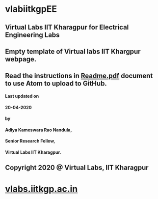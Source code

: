 # vlabiitkgpEE
## Virtual Labs IIT Kharagpur for Electrical Engineering Labs
## Empty template of Virtual labs IIT Khargpur webpage.

## Read the instructions in [Readme.pdf](https://github.com/vlabsiitkgp/vlabiitkgpEE/blob/master/Readme.pdf) document to use Atom to upload to GitHub.


#### Last updated on
####  20-04-2020
#### by
#### Adiya Kameswara Rao Nandula,
####  Senior Research Fellow,
####  Virtual Labs IIT Kharagpur.

## Copyright 2020 @ Virtual Labs, IIT Kharagpur

# [vlabs.iitkgp.ac.in](vlabs.iitkgp.ac.in)
